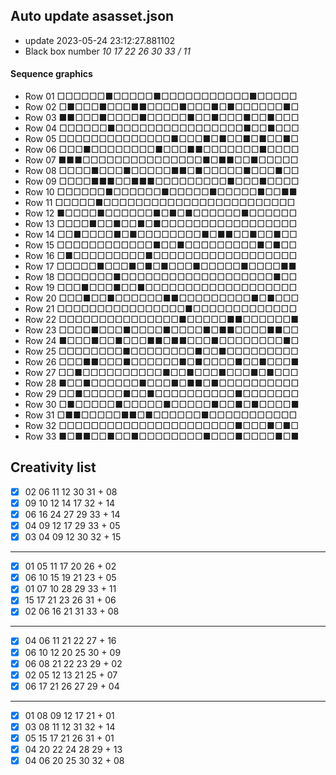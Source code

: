 ## Auto update asasset.json
 - update 2023-05-24 23:12:27.881102
 - Black box number *10 17 22 26 30 33 / 11*
#### Sequence graphics
 - Row 01 □□□□□□■□□□□□■□□□□□□□□□□□■□□□□□
 - Row 02 □■□□□■□□□■■□□□□■□□□■□■□□□□□□■□
 - Row 03 ■■□□□■□□□□■□□□□□■□□■□□□■□□■□□□
 - Row 04 □□□□□□■□□□□□□□□□□□□□□□□■□□■□□□
 - Row 05 □□□□□□□□□□□□□□■□□□■□■□□■□■□□■□
 - Row 06 □□□■□□□□□□□□■□□□■■□□□□□□□■□□□□
 - Row 07 ■■■□□□□□□□□□□□□□□□■□■■□□■□□□□□
 - Row 08 □□□□■□□□■□□□□□■■□■□□□□□■□□□■□□
 - Row 09 □□□□■■■□□■■■□□□□□□□□□■□□□■□□□□
 - Row 10 □□□□□□■□□□□□□■□□□□□■□□□□□■□□■■
 - Row 11 □□□□□■□□□□□□□□□□□□□□□□□□□□□□□□
 - Row 12 ■□□□□■□□□□□□■□■□■□□□□□□■□□□□□□
 - Row 13 □□□□■□□■□□■□■□□□□□□□□□□□□□□□□□
 - Row 14 □□■□□□□■□■□□□□□□□□■□■■□□■□□■□□
 - Row 15 □□□□□□□□□□□□■□□■□□□□□□□□□■□■□□
 - Row 16 □■□□□□□□□□□■□□□□□□□□□□□□□□□□□□
 - Row 17 □□□□□■□□□■□■□■□□□■□□□□□■□□□□■■
 - Row 18 □□□□□□□■□□□□□□□□□□□□□□□□□□□■□□
 - Row 19 □□□■□□□■□□■□□□□□□□□□□□□□□□□□□□
 - Row 20 □□□■□□■□□□□□□■■□□□□□□□□□■□■□□□
 - Row 21 □□□□□□□□□□□□□□□□■□□□□□□□□□□□□□
 - Row 22 □□□□□□□□□□□□□□□■□□□□□■■□□□□□□■
 - Row 23 □□□□■□□□■□□□□■□□□□■□■■□□□□■■□□
 - Row 24 ■□□□■□□■□□□■■□■■□□□■□□□□□□□□■□
 - Row 25 □□□□□□□□■□□□□□□□□■□□■□□□□□□□□□
 - Row 26 □□□■■□□□■□□□□□□■□■□□□□■□□■□□□■
 - Row 27 □□■□□□□□□□□□□■□□■□□□■□□□■□■□□□
 - Row 28 ■□□■□□□□□□■□□□■□■■□■□□□□□□□□□□
 - Row 29 □□■□□□□□■□□■□□□□□□□□□□■□□□□□□□
 - Row 30 □■□□□□□■□□□□□■□□□□□■□□■□■□□□□■
 - Row 31 □■■□□□□□■■□■□□□□□□■□□□□□□□□□□□
 - Row 32 □□□□□□□□□□□□□□□□□□□□□□■□□□■□■□
 - Row 33 ■□■■□□■□□■□□□□□□□□■□□□■□□□□■□■
## Creativity list
- [x] 02 06 11 12 30 31 + 08
- [x] 09 10 12 14 17 32 + 14
- [x] 06 16 24 27 29 33 + 14
- [x] 04 09 12 17 29 33 + 05
- [x] 03 04 09 12 30 32 + 15
---
- [x] 01 05 11 17 20 26 + 02
- [x] 06 10 15 19 21 23 + 05
- [x] 01 07 10 28 29 33 + 11
- [x] 15 17 21 23 26 31 + 06
- [x] 02 06 16 21 31 33 + 08
---
- [x] 04 06 11 21 22 27 + 16
- [x] 06 10 12 20 25 30 + 09
- [x] 06 08 21 22 23 29 + 02
- [x] 02 05 12 13 21 25 + 07
- [x] 06 17 21 26 27 29 + 04
---
- [x] 01 08 09 12 17 21 + 01
- [x] 03 08 11 12 31 32 + 14
- [x] 05 15 17 21 26 31 + 01
- [x] 04 20 22 24 28 29 + 13
- [x] 04 06 20 25 30 32 + 08
